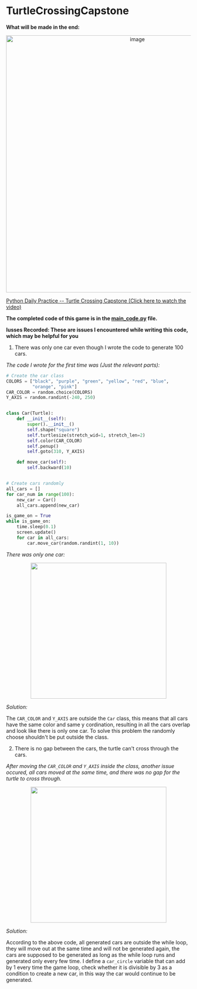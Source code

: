 # TurtleCrossingCapstone

**What will be made in the end:**  

<div align=center>
<img width="700" alt="image" src="https://github.com/ShiyuFan0820/PythonLearningNote/assets/149340606/a409f982-8873-453f-b9c0-2dd35c5f8f17">
</div>

[Python Daily Practice -- Turtle Crossing Capstone (Click here to watch the video)](https://youtu.be/enM9rD_ZgRo)

**The completed code of this game is in the [main_code.py](https://github.com/ShiyuFan0820/TurtleCrossingCapstone/blob/main/main_code.py) file.**

**Iusses Recorded: These are issues I encountered while writing this code, which may be helpful for you**

1. There was only one car even though I wrote the code to generate 100 cars.

_The code I wrote for the first time was (Just the relevant parts):_
```py
# Create the car class
COLORS = ["black", "purple", "green", "yellow", "red", "blue",
          "orange", "pink"]
CAR_COLOR = random.choice(COLORS)
Y_AXIS = random.randint(-240, 250)


class Car(Turtle):
    def __init__(self):
        super().__init__()
        self.shape("square")
        self.turtlesize(stretch_wid=1, stretch_len=2)
        self.color(CAR_COLOR)
        self.penup()
        self.goto(310, Y_AXIS)

    def move_car(self):
        self.backward(10)


# Create cars randomly
all_cars = []
for car_num in range(100):
    new_car = Car()
    all_cars.append(new_car)

is_game_on = True
while is_game_on:
    time.sleep(0.1)
    screen.update()
    for car in all_cars:
        car.move_car(random.randint(1, 10))

```
_There was only one car:_

<div align=center>
<img src="https://github.com/ShiyuFan0820/PythonLearningNote/assets/149340606/c9995407-5f55-4532-b637-44c5743ffaf8" width=370>
</div>

_Solution:_

The `CAR_COLOR` and `Y_AXIS` are outside the `Car` class, this means that all cars have the same color and same y cordination, resulting in all the cars overlap and look like there is only one car. To solve this problem the randomly choose shouldn't be put outside the class.

2. There is no gap between the cars, the turtle can't cross through the cars.

_After moving the `CAR_COLOR` and `Y_AXIS` inside the class, another issue occured, all cars moved at the same time, and there was no gap for the turtle to cross through._

<div align=center>
<img src="https://github.com/ShiyuFan0820/PythonLearningNote/assets/149340606/6e8a9a60-c375-4b54-9601-10c15c71a3b7" width=370>
</div>

_Solution:_

According to the above code, all generated cars are outside the while loop, they will move out at the same time and will not be generated again, the cars are supposed to be generated as long as the while loop runs and generated only every few time. I define a `car_circle` variable that can add by 1 every time the game loop, check whether it is divisible by 3 as a condition to create a new car, in this way the car would continue to be generated.
